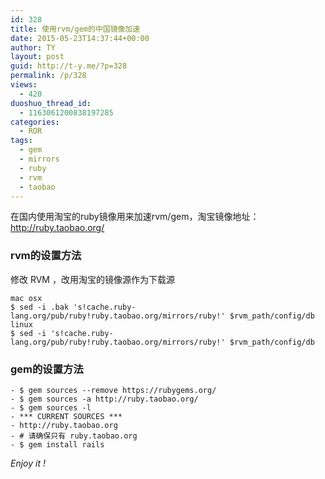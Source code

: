 ```yaml
---
id: 328
title: 使用rvm/gem的中国镜像加速
date: 2015-05-23T14:37:44+00:00
author: TY
layout: post
guid: http://t-y.me/?p=328
permalink: /p/328
views:
  - 420
duoshuo_thread_id:
  - 1163061200838197285
categories:
  - ROR
tags:
  - gem
  - mirrors
  - ruby
  - rvm
  - taobao
---
```

在国内使用淘宝的ruby镜像用来加速rvm/gem，淘宝镜像地址：http://ruby.taobao.org/

### rvm的设置方法

修改 RVM ，改用淘宝的镜像源作为下载源

    mac osx
    $ sed -i .bak 's!cache.ruby-lang.org/pub/ruby!ruby.taobao.org/mirrors/ruby!' $rvm_path/config/db
    linux
    $ sed -i 's!cache.ruby-lang.org/pub/ruby!ruby.taobao.org/mirrors/ruby!' $rvm_path/config/db
    

### gem的设置方法

    - $ gem sources --remove https://rubygems.org/
    - $ gem sources -a http://ruby.taobao.org/
    - $ gem sources -l
    - *** CURRENT SOURCES ***
    - http://ruby.taobao.org
    - # 请确保只有 ruby.taobao.org
    - $ gem install rails
    

_Enjoy it !_